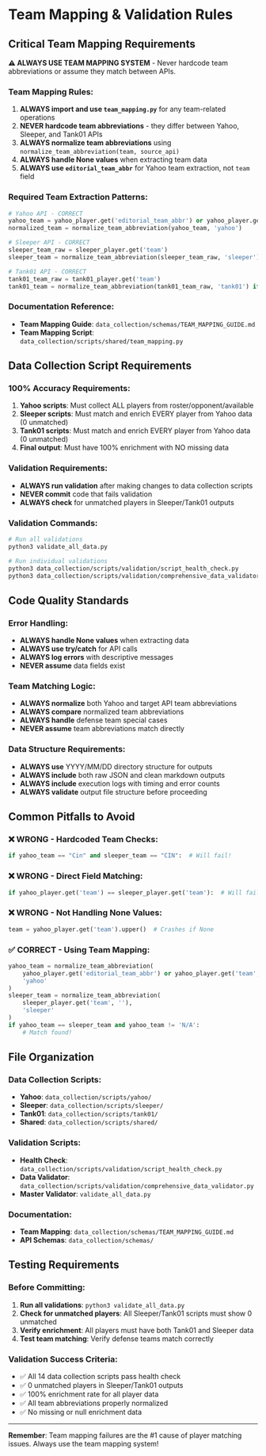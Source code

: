 # Team Mapping & Validation Rules

## Critical Team Mapping Requirements

**⚠️ ALWAYS USE TEAM MAPPING SYSTEM** - Never hardcode team abbreviations or assume they match between APIs.

### Team Mapping Rules:
1. **ALWAYS import and use `team_mapping.py`** for any team-related operations
2. **NEVER hardcode team abbreviations** - they differ between Yahoo, Sleeper, and Tank01 APIs
3. **ALWAYS normalize team abbreviations** using `normalize_team_abbreviation(team, source_api)`
4. **ALWAYS handle None values** when extracting team data
5. **ALWAYS use `editorial_team_abbr`** for Yahoo team extraction, not `team` field

### Required Team Extraction Patterns:
```python
# Yahoo API - CORRECT
yahoo_team = yahoo_player.get('editorial_team_abbr') or yahoo_player.get('team', 'N/A')
normalized_team = normalize_team_abbreviation(yahoo_team, 'yahoo')

# Sleeper API - CORRECT  
sleeper_team_raw = sleeper_player.get('team')
sleeper_team = normalize_team_abbreviation(sleeper_team_raw, 'sleeper') if sleeper_team_raw else ''

# Tank01 API - CORRECT
tank01_team_raw = tank01_player.get('team')
tank01_team = normalize_team_abbreviation(tank01_team_raw, 'tank01') if tank01_team_raw else ''
```

### Documentation Reference:
- **Team Mapping Guide**: `data_collection/schemas/TEAM_MAPPING_GUIDE.md`
- **Team Mapping Script**: `data_collection/scripts/shared/team_mapping.py`

## Data Collection Script Requirements

### 100% Accuracy Requirements:
1. **Yahoo scripts**: Must collect ALL players from roster/opponent/available
2. **Sleeper scripts**: Must match and enrich EVERY player from Yahoo data (0 unmatched)
3. **Tank01 scripts**: Must match and enrich EVERY player from Yahoo data (0 unmatched)
4. **Final output**: Must have 100% enrichment with NO missing data

### Validation Requirements:
- **ALWAYS run validation** after making changes to data collection scripts
- **NEVER commit** code that fails validation
- **ALWAYS check** for unmatched players in Sleeper/Tank01 outputs

### Validation Commands:
```bash
# Run all validations
python3 validate_all_data.py

# Run individual validations
python3 data_collection/scripts/validation/script_health_check.py
python3 data_collection/scripts/validation/comprehensive_data_validator.py
```

## Code Quality Standards

### Error Handling:
- **ALWAYS handle None values** when extracting data
- **ALWAYS use try/catch** for API calls
- **ALWAYS log errors** with descriptive messages
- **NEVER assume** data fields exist

### Team Matching Logic:
- **ALWAYS normalize** both Yahoo and target API team abbreviations
- **ALWAYS compare** normalized team abbreviations
- **ALWAYS handle** defense team special cases
- **NEVER assume** team abbreviations match directly

### Data Structure Requirements:
- **ALWAYS use** YYYY/MM/DD directory structure for outputs
- **ALWAYS include** both raw JSON and clean markdown outputs
- **ALWAYS include** execution logs with timing and error counts
- **ALWAYS validate** output file structure before proceeding

## Common Pitfalls to Avoid

### ❌ WRONG - Hardcoded Team Checks:
```python
if yahoo_team == "Cin" and sleeper_team == "CIN":  # Will fail!
```

### ❌ WRONG - Direct Field Matching:
```python
if yahoo_player.get('team') == sleeper_player.get('team'):  # Will fail!
```

### ❌ WRONG - Not Handling None Values:
```python
team = yahoo_player.get('team').upper()  # Crashes if None
```

### ✅ CORRECT - Using Team Mapping:
```python
yahoo_team = normalize_team_abbreviation(
    yahoo_player.get('editorial_team_abbr') or yahoo_player.get('team', 'N/A'), 
    'yahoo'
)
sleeper_team = normalize_team_abbreviation(
    sleeper_player.get('team', ''), 
    'sleeper'
)
if yahoo_team == sleeper_team and yahoo_team != 'N/A':
    # Match found!
```

## File Organization

### Data Collection Scripts:
- **Yahoo**: `data_collection/scripts/yahoo/`
- **Sleeper**: `data_collection/scripts/sleeper/`
- **Tank01**: `data_collection/scripts/tank01/`
- **Shared**: `data_collection/scripts/shared/`

### Validation Scripts:
- **Health Check**: `data_collection/scripts/validation/script_health_check.py`
- **Data Validator**: `data_collection/scripts/validation/comprehensive_data_validator.py`
- **Master Validator**: `validate_all_data.py`

### Documentation:
- **Team Mapping**: `data_collection/schemas/TEAM_MAPPING_GUIDE.md`
- **API Schemas**: `data_collection/schemas/`

## Testing Requirements

### Before Committing:
1. **Run all validations**: `python3 validate_all_data.py`
2. **Check for unmatched players**: All Sleeper/Tank01 scripts must show 0 unmatched
3. **Verify enrichment**: All players must have both Tank01 and Sleeper data
4. **Test team matching**: Verify defense teams match correctly

### Validation Success Criteria:
- ✅ All 14 data collection scripts pass health check
- ✅ 0 unmatched players in Sleeper/Tank01 outputs
- ✅ 100% enrichment rate for all player data
- ✅ All team abbreviations properly normalized
- ✅ No missing or null enrichment data

---

**Remember**: Team mapping failures are the #1 cause of player matching issues. Always use the team mapping system!
